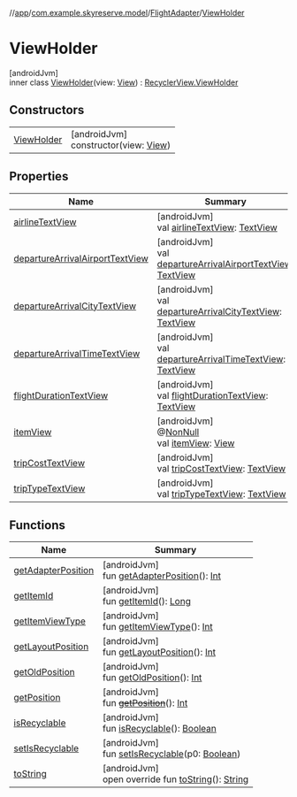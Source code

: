 //[app](../../../../index.md)/[com.example.skyreserve.model](../../index.md)/[FlightAdapter](../index.md)/[ViewHolder](index.md)

# ViewHolder

[androidJvm]\
inner class [ViewHolder](index.md)(view: [View](https://developer.android.com/reference/kotlin/android/view/View.html)) : [RecyclerView.ViewHolder](https://developer.android.com/reference/kotlin/androidx/recyclerview/widget/RecyclerView.ViewHolder.html)

## Constructors

| | |
|---|---|
| [ViewHolder](-view-holder.md) | [androidJvm]<br>constructor(view: [View](https://developer.android.com/reference/kotlin/android/view/View.html)) |

## Properties

| Name | Summary |
|---|---|
| [airlineTextView](airline-text-view.md) | [androidJvm]<br>val [airlineTextView](airline-text-view.md): [TextView](https://developer.android.com/reference/kotlin/android/widget/TextView.html) |
| [departureArrivalAirportTextView](departure-arrival-airport-text-view.md) | [androidJvm]<br>val [departureArrivalAirportTextView](departure-arrival-airport-text-view.md): [TextView](https://developer.android.com/reference/kotlin/android/widget/TextView.html) |
| [departureArrivalCityTextView](departure-arrival-city-text-view.md) | [androidJvm]<br>val [departureArrivalCityTextView](departure-arrival-city-text-view.md): [TextView](https://developer.android.com/reference/kotlin/android/widget/TextView.html) |
| [departureArrivalTimeTextView](departure-arrival-time-text-view.md) | [androidJvm]<br>val [departureArrivalTimeTextView](departure-arrival-time-text-view.md): [TextView](https://developer.android.com/reference/kotlin/android/widget/TextView.html) |
| [flightDurationTextView](flight-duration-text-view.md) | [androidJvm]<br>val [flightDurationTextView](flight-duration-text-view.md): [TextView](https://developer.android.com/reference/kotlin/android/widget/TextView.html) |
| [itemView](index.md#29975211%2FProperties%2F510797961) | [androidJvm]<br>@[NonNull](https://developer.android.com/reference/kotlin/androidx/annotation/NonNull.html)<br>val [itemView](index.md#29975211%2FProperties%2F510797961): [View](https://developer.android.com/reference/kotlin/android/view/View.html) |
| [tripCostTextView](trip-cost-text-view.md) | [androidJvm]<br>val [tripCostTextView](trip-cost-text-view.md): [TextView](https://developer.android.com/reference/kotlin/android/widget/TextView.html) |
| [tripTypeTextView](trip-type-text-view.md) | [androidJvm]<br>val [tripTypeTextView](trip-type-text-view.md): [TextView](https://developer.android.com/reference/kotlin/android/widget/TextView.html) |

## Functions

| Name | Summary |
|---|---|
| [getAdapterPosition](index.md#644519777%2FFunctions%2F510797961) | [androidJvm]<br>fun [getAdapterPosition](index.md#644519777%2FFunctions%2F510797961)(): [Int](https://kotlinlang.org/api/latest/jvm/stdlib/kotlin/-int/index.html) |
| [getItemId](index.md#1378485811%2FFunctions%2F510797961) | [androidJvm]<br>fun [getItemId](index.md#1378485811%2FFunctions%2F510797961)(): [Long](https://kotlinlang.org/api/latest/jvm/stdlib/kotlin/-long/index.html) |
| [getItemViewType](index.md#-1649344625%2FFunctions%2F510797961) | [androidJvm]<br>fun [getItemViewType](index.md#-1649344625%2FFunctions%2F510797961)(): [Int](https://kotlinlang.org/api/latest/jvm/stdlib/kotlin/-int/index.html) |
| [getLayoutPosition](index.md#-1407255826%2FFunctions%2F510797961) | [androidJvm]<br>fun [getLayoutPosition](index.md#-1407255826%2FFunctions%2F510797961)(): [Int](https://kotlinlang.org/api/latest/jvm/stdlib/kotlin/-int/index.html) |
| [getOldPosition](index.md#-1203059319%2FFunctions%2F510797961) | [androidJvm]<br>fun [getOldPosition](index.md#-1203059319%2FFunctions%2F510797961)(): [Int](https://kotlinlang.org/api/latest/jvm/stdlib/kotlin/-int/index.html) |
| [getPosition](index.md#-1155470344%2FFunctions%2F510797961) | [androidJvm]<br>fun [~~getPosition~~](index.md#-1155470344%2FFunctions%2F510797961)(): [Int](https://kotlinlang.org/api/latest/jvm/stdlib/kotlin/-int/index.html) |
| [isRecyclable](index.md#-1703443315%2FFunctions%2F510797961) | [androidJvm]<br>fun [isRecyclable](index.md#-1703443315%2FFunctions%2F510797961)(): [Boolean](https://kotlinlang.org/api/latest/jvm/stdlib/kotlin/-boolean/index.html) |
| [setIsRecyclable](index.md#-1860912636%2FFunctions%2F510797961) | [androidJvm]<br>fun [setIsRecyclable](index.md#-1860912636%2FFunctions%2F510797961)(p0: [Boolean](https://kotlinlang.org/api/latest/jvm/stdlib/kotlin/-boolean/index.html)) |
| [toString](index.md#-1200015593%2FFunctions%2F510797961) | [androidJvm]<br>open override fun [toString](index.md#-1200015593%2FFunctions%2F510797961)(): [String](https://kotlinlang.org/api/latest/jvm/stdlib/kotlin/-string/index.html) |
